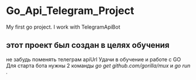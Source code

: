 # Go_Api_Telegram_Project
My first go project. I work with TelegramApiBot
## этот проект был создан в целях обучения
не забудь поменять телеграм apiUrl
Удачи в обучение и работе с GO
Для старта бота нужны 2 команды
_go get github.com/gorilla/mux_ и _go run ._
